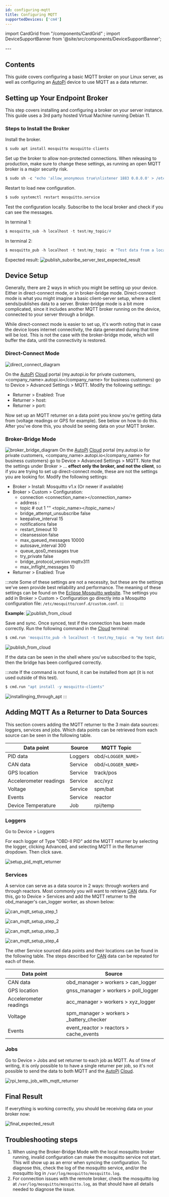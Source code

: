 ```yaml
---
id: configuring-mqtt
title: Configuring MQTT
supportedDevices: ['cm4']
---
```

import CardGrid from "/components/CardGrid" ;
import DeviceSupportBanner from '@site/src/components/DeviceSupportBanner';

<DeviceSupportBanner supported={frontMatter.supportedDevices} />
---

## Contents
This guide covers configuring a basic MQTT broker on your Linux server, as well as configuring an [AutoPi](https://www.autopi.io) device to use MQTT as a data returner. 

## Setting up Your Endpoint Broker
This step covers installing and configuring a broker on your server instance. This guide uses a 3rd party hosted Virtual Machine running Debian 11.

### Steps to Install the Broker

Install the broker.
```python    
$ sudo apt install mosquitto mosquitto-clients
```

Set up the broker to allow non-protected connections. When releasing to production, make sure to change these settings, as running an open MQTT broker is a major security risk.
```python  
$ sudo sh -c "echo 'allow_anonymous true\nlistener 1883 0.0.0.0' > /etc/mosquitto/conf.d/mosquitto.conf"
``` 

Restart to load new configuration. 
```python  
$ sudo systemctl restart mosquitto.service
```

Test the configuration locally. Subscribe to the local broker and check if you can see the messages.

In terminal 1:
```python  
$ mosquitto_sub -h localhost -t test/my_topic/#
```

In terminal 2:
```python  
$ mosquitto_pub -h localhost -t test/my_topic -m "Test data from a local source"
```

Expected result:
![publish_subsribe_server_test_expected_result](/img/getting_started/developer_guides/configuring_MQTT/pub_sub_server_test.png)

## Device Setup

Generally, there are 2 ways in which you might be setting up your device. Either in direct-connect mode, or in broker-bridge mode. Direct-connect mode is what you might imagine a basic client-server setup, where a client sends/publishes data to a server. Broker-bridge mode is a bit more complicated, since it includes another MQTT broker running on the device, connected to your server through a bridge.

While direct-connect mode is easier to set up, it's worth noting that in case the device loses internet connectivity, the data generated during that time will be lost. This is not the case with the broker-bridge mode, which will buffer the data, until the connectivity is restored.


### Direct-Connect Mode
![direct_connect_diagram](/img/getting_started/developer_guides/configuring_MQTT/direct-connect_diagram.png)

On the [AutoPi](https://www.autopi.io) [Cloud](https://www.autopi.io/software-platform/cloud-management) portal (my.autopi.io for private customers, <company_name>.autopi.io</company_name> for business customers) go to Device > Advanced Settings > MQTT. Modify the following settings:

- Returner > Enabled: True
- Returner > host: <host></host>
- Returner > port: <port></port>

Now set up an MQTT returner on a data point you know you're getting data from (voltage readings or GPS for example). See below on how to do this. After you've done this, you should be seeing data on your MQTT broker. 

### Broker-Bridge Mode
![broker_bridge_diagram](/img/getting_started/developer_guides/configuring_MQTT/broker-bridge_diagram.png)
On the [AutoPi](https://www.autopi.io) [Cloud](https://www.autopi.io/software-platform/cloud-management) portal (my.autopi.io for private customers, <company_name>.autopi.io</company_name> for business customers) go to Device > Advanced Settings > MQTT. 
Note that the settings under Broker > ... **effect only the broker, and not the client**, so if you are trying to set up direct-connect mode, 
these are not the settings you are looking for. Modify the following settings:

- Broker > Install: Mosquitto v1.x  (Or newer if available)
- Broker > Custom > Configuration:
    - connection <connection_name></connection_name>
    - address <host></host>:<port></port>
    - topic # out 1 "" <topic_name></topic_name>/
    - bridge_attempt_unsubscribe false
    - keepalive_interval 15
    - notifications false
    - restart_timeout 10
    - cleansession false
    - max_queued_messages 10000
    - autosave_interval 300
    - queue_qos0_messages true
    - try_private false
    - bridge_protocol_version mqttv311
    - max_inflight_messages 10
- Returner > Enabled: True

:::note
Some of these settings are not a necessity, but these are the settings we've seen provide best reliability and performance. The meaning of these settings can be found on the [Eclipse Mosquitto website](https://mosquitto.org/man/mosquitto-conf-5.html). The settings you add in Broker > Custom > Configuration go directly into a Mosquitto configuration file: `/etc/mosquitto/conf.d/custom.conf`.
:::

**Example**:
![publish_from_cloud](/img/getting_started/developer_guides/configuring_MQTT/mqtt_settings_example.png)

Save and sync. Once synced, test if the connection has been made correctly. Run the following command in the [Cloud](https://www.autopi.io/software-platform/cloud-management) terminal:
```python  
$ cmd.run 'mosquitto_pub -h localhost -t test/my_topic -m "my test data"' 
```

![publish_from_cloud](/img/getting_started/developer_guides/configuring_MQTT/pub_from_cloud.png)

If the data can be seen in the shell where you've subscribed to the topic, then the bridge has been configured correctly.

:::note
If the command is not found, it can be installed from apt (it is not used outside of this test).
```python  
$ cmd.run "apt install -y mosquitto-clients"
```

![installinging_through_apt](/img/getting_started/developer_guides/configuring_MQTT/installing_mosq_clients.png)
:::

## Adding MQTT As a Returner to Data Sources

This section covers adding the MQTT returner to the 3 main data sources: loggers, services and jobs. Which data points can be retrieved from each source can be seen in the following table.

| **Data point**         | **Source** |**MQTT Topic**      |
|------------------------|------------|--------------------|
| PID data               | Loggers    |obd/`<LOGGER_NAME>`  |
| CAN data               | Service    |obd/`<LOGGER_NAME>`  |
| GPS location           | Service    |track/pos           |
| Accelerometer readings | Service    |acc/xyz             |
| Voltage                | Service    |spm/bat             |
| Events                 | Service    |reactor             |
| Device Temperature     | Job        |rpi/temp            |

### Loggers

Go to Device > Loggers

For each logger of Type "OBD-II PID" add the MQTT returner by selecting the logger, clicking Advanced, and selecting MQTT in the Returner dropdown. Then click save.

![setup_pid_mqtt_returner](/img/getting_started/developer_guides/configuring_MQTT/pid_mqtt_setup.png)

### Services
A service can serve as a data source in 2 ways: through workers and through reactors. Most commonly you will want to retrieve [CAN](https://www.autopi.io/hardware/autopi-canfd-pro) data. 
For this, go to Device > Services and add the MQTT returner to the obd_manager's can_logger worker, as shown below:

![can_mqtt_setup_step_1](/img/getting_started/developer_guides/configuring_MQTT/can_mqtt_setup_1.png)

![can_mqtt_setup_step_2](/img/getting_started/developer_guides/configuring_MQTT/can_mqtt_setup_2.png)

![can_mqtt_setup_step_3](/img/getting_started/developer_guides/configuring_MQTT/can_mqtt_setup_3.png)

![can_mqtt_setup_step_4](/img/getting_started/developer_guides/configuring_MQTT/can_mqtt_setup_4.png)

The other Service sourced data points and their locations can be found in the following table. The steps described for [CAN](https://www.autopi.io/hardware/autopi-canfd-pro) data can be repeated for each of these.

| **Data point**         | **Source**                               |
|------------------------|------------------------------------------|
| CAN data               | obd_manager > workers > can_logger       |
| GPS location           | gnss_manager > workers > poll_logger     |
| Accelerometer readings | acc_manager > workers > xyz_logger       |
| Voltage                | spm_manager > workers > _battery_checker |
| Events                 | event_reactor > reactors > cache_events  |

### Jobs
Go to Device > Jobs and set returner to each job as MQTT. As of time of writing, it is only possible to to have a 
single returner per job, so it's not possible to send the data to both MQTT and the [AutoPi](https://www.autopi.io) [Cloud](https://www.autopi.io/software-platform/cloud-management).

![rpi_temp_job_with_mqtt_returner](/img/getting_started/developer_guides/configuring_MQTT/rpi_temp_job_with_mqtt_returner.png)

## Final Result

If everything is working correctly, you should be receiving data on your broker now:

![final_expected_result](/img/getting_started/developer_guides/configuring_MQTT/final_result.png)

## Troubleshooting steps

1. When using the Broker-Bridge Mode with the local mosquitto broker running, invalid configuration can make the mosquitto service not start. This will show up as an error when syncing the configuration. To diagnose this, check the log of the mosquitto service, and/or the mosquitto log in `/var/log/mosquitto/mosquitto.log`.
2. For connection issues with the remote broker, check the mosquitto log at `/var/log/mosquitto/mosquitto.log`, as that should have all details needed to diagnose the issue.

